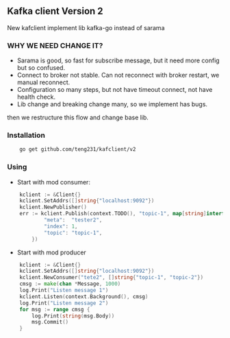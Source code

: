 ## Kafka client Version 2

New kafclient implement lib kafka-go instead of sarama

### WHY WE NEED CHANGE IT?

- Sarama is good, so fast for subscribe message, but it need more config but so confused.
- Connect to broker not stable. Can not reconnect with broker restart, we manual reconnect.
- Configuration so many steps, but not have timeout connect, not have health check.
- Lib change and breaking change many, so we implement has bugs.

then we restructure this flow and change base lib.


### Installation

```bash
    go get github.com/teng231/kafclient/v2
```

### Using

+ Start with mod consumer:
```go
    kclient := &Client{}
    kclient.SetAddrs([]string{"localhost:9092"})
    kclient.NewPublisher()
    err := kclient.Publish(context.TODO(), "topic-1", map[string]interface{}{
            "meta":  "tester2",
            "index": 1,
            "topic": "topic-1",
        })
```
+ Start with mod producer
```go
    kclient := &Client{}
	kclient.SetAddrs([]string{"localhost:9092"})
	kclient.NewConsumer("tete2", []string{"topic-1", "topic-2"})
	cmsg := make(chan *Message, 1000)
	log.Print("Listen message 1")
	kclient.Listen(context.Background(), cmsg)
	log.Print("Listen message 2")
	for msg := range cmsg {
		log.Print(string(msg.Body))
		msg.Commit()
	}
```